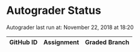 # Autograder Status
Autograder last run at: November 22, 2018 at 18:20

| GitHub ID | Assignment | Graded Branch |
|-----------|------------|---------------|
